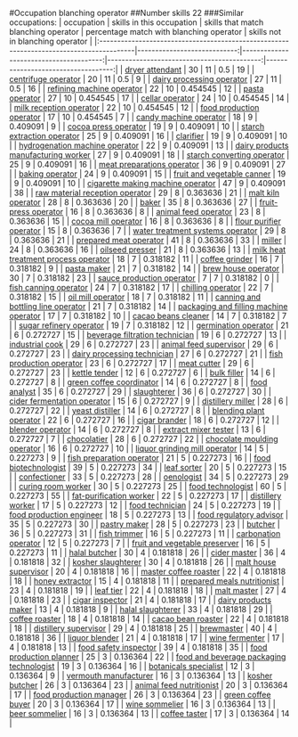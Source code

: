 #Occupation blanching operator
##Number skills 22
###Similar occupations:
| occupation                                                                              |   skills in this occupation |   skills that match blanching operator |   percentage match with blanching operator |   skills not in blanching operator |
|:----------------------------------------------------------------------------------------|----------------------------:|---------------------------------------:|-------------------------------------------:|-----------------------------------:|
| [dryer attendant](dryer_attendant.md)                                                   |                          30 |                                     11 |                                   0.5      |                                 19 |
| [centrifuge operator](centrifuge_operator.md)                                           |                          20 |                                     11 |                                   0.5      |                                  9 |
| [dairy processing operator](dairy_processing_operator.md)                               |                          27 |                                     11 |                                   0.5      |                                 16 |
| [refining machine operator](refining_machine_operator.md)                               |                          22 |                                     10 |                                   0.454545 |                                 12 |
| [pasta operator](pasta_operator.md)                                                     |                          27 |                                     10 |                                   0.454545 |                                 17 |
| [cellar operator](cellar_operator.md)                                                   |                          24 |                                     10 |                                   0.454545 |                                 14 |
| [milk reception operator](milk_reception_operator.md)                                   |                          22 |                                     10 |                                   0.454545 |                                 12 |
| [food production operator](food_production_operator.md)                                 |                          17 |                                     10 |                                   0.454545 |                                  7 |
| [candy machine operator](candy_machine_operator.md)                                     |                          18 |                                      9 |                                   0.409091 |                                  9 |
| [cocoa press operator](cocoa_press_operator.md)                                         |                          19 |                                      9 |                                   0.409091 |                                 10 |
| [starch extraction operator](starch_extraction_operator.md)                             |                          25 |                                      9 |                                   0.409091 |                                 16 |
| [clarifier](clarifier.md)                                                               |                          19 |                                      9 |                                   0.409091 |                                 10 |
| [hydrogenation machine operator](hydrogenation_machine_operator.md)                     |                          22 |                                      9 |                                   0.409091 |                                 13 |
| [dairy products manufacturing worker](dairy_products_manufacturing_worker.md)           |                          27 |                                      9 |                                   0.409091 |                                 18 |
| [starch converting operator](starch_converting_operator.md)                             |                          25 |                                      9 |                                   0.409091 |                                 16 |
| [meat preparations operator](meat_preparations_operator.md)                             |                          36 |                                      9 |                                   0.409091 |                                 27 |
| [baking operator](baking_operator.md)                                                   |                          24 |                                      9 |                                   0.409091 |                                 15 |
| [fruit and vegetable canner](fruit_and_vegetable_canner.md)                             |                          19 |                                      9 |                                   0.409091 |                                 10 |
| [cigarette making machine operator](cigarette_making_machine_operator.md)               |                          47 |                                      9 |                                   0.409091 |                                 38 |
| [raw material reception operator](raw_material_reception_operator.md)                   |                          29 |                                      8 |                                   0.363636 |                                 21 |
| [malt kiln operator](malt_kiln_operator.md)                                             |                          28 |                                      8 |                                   0.363636 |                                 20 |
| [baker](baker.md)                                                                       |                          35 |                                      8 |                                   0.363636 |                                 27 |
| [fruit-press operator](fruit-press_operator.md)                                         |                          16 |                                      8 |                                   0.363636 |                                  8 |
| [animal feed operator](animal_feed_operator.md)                                         |                          23 |                                      8 |                                   0.363636 |                                 15 |
| [cocoa mill operator](cocoa_mill_operator.md)                                           |                          16 |                                      8 |                                   0.363636 |                                  8 |
| [flour purifier operator](flour_purifier_operator.md)                                   |                          15 |                                      8 |                                   0.363636 |                                  7 |
| [water treatment systems operator](water_treatment_systems_operator.md)                 |                          29 |                                      8 |                                   0.363636 |                                 21 |
| [prepared meat operator](prepared_meat_operator.md)                                     |                          41 |                                      8 |                                   0.363636 |                                 33 |
| [miller](miller.md)                                                                     |                          24 |                                      8 |                                   0.363636 |                                 16 |
| [oilseed presser](oilseed_presser.md)                                                   |                          21 |                                      8 |                                   0.363636 |                                 13 |
| [milk heat treatment process operator](milk_heat_treatment_process_operator.md)         |                          18 |                                      7 |                                   0.318182 |                                 11 |
| [coffee grinder](coffee_grinder.md)                                                     |                          16 |                                      7 |                                   0.318182 |                                  9 |
| [pasta maker](pasta_maker.md)                                                           |                          21 |                                      7 |                                   0.318182 |                                 14 |
| [brew house operator](brew_house_operator.md)                                           |                          30 |                                      7 |                                   0.318182 |                                 23 |
| [sauce production operator](sauce_production_operator.md)                               |                           7 |                                      7 |                                   0.318182 |                                  0 |
| [fish canning operator](fish_canning_operator.md)                                       |                          24 |                                      7 |                                   0.318182 |                                 17 |
| [chilling operator](chilling_operator.md)                                               |                          22 |                                      7 |                                   0.318182 |                                 15 |
| [oil mill operator](oil_mill_operator.md)                                               |                          18 |                                      7 |                                   0.318182 |                                 11 |
| [canning and bottling line operator](canning_and_bottling_line_operator.md)             |                          21 |                                      7 |                                   0.318182 |                                 14 |
| [packaging and filling machine operator](packaging_and_filling_machine_operator.md)     |                          17 |                                      7 |                                   0.318182 |                                 10 |
| [cacao beans cleaner](cacao_beans_cleaner.md)                                           |                          14 |                                      7 |                                   0.318182 |                                  7 |
| [sugar refinery operator](sugar_refinery_operator.md)                                   |                          19 |                                      7 |                                   0.318182 |                                 12 |
| [germination operator](germination_operator.md)                                         |                          21 |                                      6 |                                   0.272727 |                                 15 |
| [beverage filtration technician](beverage_filtration_technician.md)                     |                          19 |                                      6 |                                   0.272727 |                                 13 |
| [industrial cook](industrial_cook.md)                                                   |                          29 |                                      6 |                                   0.272727 |                                 23 |
| [animal feed supervisor](animal_feed_supervisor.md)                                     |                          29 |                                      6 |                                   0.272727 |                                 23 |
| [dairy processing technician](dairy_processing_technician.md)                           |                          27 |                                      6 |                                   0.272727 |                                 21 |
| [fish production operator](fish_production_operator.md)                                 |                          23 |                                      6 |                                   0.272727 |                                 17 |
| [meat cutter](meat_cutter.md)                                                           |                          29 |                                      6 |                                   0.272727 |                                 23 |
| [kettle tender](kettle_tender.md)                                                       |                          12 |                                      6 |                                   0.272727 |                                  6 |
| [bulk filler](bulk_filler.md)                                                           |                          14 |                                      6 |                                   0.272727 |                                  8 |
| [green coffee coordinator](green coffee coordinator.md)                                 |                          14 |                                      6 |                                   0.272727 |                                  8 |
| [food analyst](food_analyst.md)                                                         |                          35 |                                      6 |                                   0.272727 |                                 29 |
| [slaughterer](slaughterer.md)                                                           |                          36 |                                      6 |                                   0.272727 |                                 30 |
| [cider fermentation operator](cider_fermentation_operator.md)                           |                          15 |                                      6 |                                   0.272727 |                                  9 |
| [distillery miller](distillery_miller.md)                                               |                          28 |                                      6 |                                   0.272727 |                                 22 |
| [yeast distiller](yeast_distiller.md)                                                   |                          14 |                                      6 |                                   0.272727 |                                  8 |
| [blending plant operator](blending_plant_operator.md)                                   |                          22 |                                      6 |                                   0.272727 |                                 16 |
| [cigar brander](cigar_brander.md)                                                       |                          18 |                                      6 |                                   0.272727 |                                 12 |
| [blender operator](blender_operator.md)                                                 |                          14 |                                      6 |                                   0.272727 |                                  8 |
| [extract mixer tester](extract_mixer_tester.md)                                         |                          13 |                                      6 |                                   0.272727 |                                  7 |
| [chocolatier](chocolatier.md)                                                           |                          28 |                                      6 |                                   0.272727 |                                 22 |
| [chocolate moulding operator](chocolate_moulding_operator.md)                           |                          16 |                                      6 |                                   0.272727 |                                 10 |
| [liquor grinding mill operator](liquor_grinding_mill_operator.md)                       |                          14 |                                      5 |                                   0.227273 |                                  9 |
| [fish preparation operator](fish_preparation_operator.md)                               |                          21 |                                      5 |                                   0.227273 |                                 16 |
| [food biotechnologist](food_biotechnologist.md)                                         |                          39 |                                      5 |                                   0.227273 |                                 34 |
| [leaf sorter](leaf_sorter.md)                                                           |                          20 |                                      5 |                                   0.227273 |                                 15 |
| [confectioner](confectioner.md)                                                         |                          33 |                                      5 |                                   0.227273 |                                 28 |
| [oenologist](oenologist.md)                                                             |                          34 |                                      5 |                                   0.227273 |                                 29 |
| [curing room worker](curing_room_worker.md)                                             |                          30 |                                      5 |                                   0.227273 |                                 25 |
| [food technologist](food_technologist.md)                                               |                          60 |                                      5 |                                   0.227273 |                                 55 |
| [fat-purification worker](fat-purification_worker.md)                                   |                          22 |                                      5 |                                   0.227273 |                                 17 |
| [distillery worker](distillery_worker.md)                                               |                          17 |                                      5 |                                   0.227273 |                                 12 |
| [food technician](food_technician.md)                                                   |                          24 |                                      5 |                                   0.227273 |                                 19 |
| [food production engineer](food_production_engineer.md)                                 |                          18 |                                      5 |                                   0.227273 |                                 13 |
| [food regulatory advisor](food_regulatory_advisor.md)                                   |                          35 |                                      5 |                                   0.227273 |                                 30 |
| [pastry maker](pastry_maker.md)                                                         |                          28 |                                      5 |                                   0.227273 |                                 23 |
| [butcher](butcher.md)                                                                   |                          36 |                                      5 |                                   0.227273 |                                 31 |
| [fish trimmer](fish_trimmer.md)                                                         |                          16 |                                      5 |                                   0.227273 |                                 11 |
| [carbonation operator](carbonation_operator.md)                                         |                          12 |                                      5 |                                   0.227273 |                                  7 |
| [fruit and vegetable preserver](fruit_and_vegetable_preserver.md)                       |                          16 |                                      5 |                                   0.227273 |                                 11 |
| [halal butcher](halal_butcher.md)                                                       |                          30 |                                      4 |                                   0.181818 |                                 26 |
| [cider master](cider_master.md)                                                         |                          36 |                                      4 |                                   0.181818 |                                 32 |
| [kosher slaughterer](kosher_slaughterer.md)                                             |                          30 |                                      4 |                                   0.181818 |                                 26 |
| [malt house supervisor](malt_house_supervisor.md)                                       |                          20 |                                      4 |                                   0.181818 |                                 16 |
| [master coffee roaster](master_coffee_roaster.md)                                       |                          22 |                                      4 |                                   0.181818 |                                 18 |
| [honey extractor](honey_extractor.md)                                                   |                          15 |                                      4 |                                   0.181818 |                                 11 |
| [prepared meals nutritionist](prepared_meals_nutritionist.md)                           |                          23 |                                      4 |                                   0.181818 |                                 19 |
| [leaf tier](leaf_tier.md)                                                               |                          22 |                                      4 |                                   0.181818 |                                 18 |
| [malt master](malt_master.md)                                                           |                          27 |                                      4 |                                   0.181818 |                                 23 |
| [cigar inspector](cigar_inspector.md)                                                   |                          21 |                                      4 |                                   0.181818 |                                 17 |
| [dairy products maker](dairy_products_maker.md)                                         |                          13 |                                      4 |                                   0.181818 |                                  9 |
| [halal slaughterer](halal_slaughterer.md)                                               |                          33 |                                      4 |                                   0.181818 |                                 29 |
| [coffee roaster](coffee_roaster.md)                                                     |                          18 |                                      4 |                                   0.181818 |                                 14 |
| [cacao bean roaster](cacao_bean_roaster.md)                                             |                          22 |                                      4 |                                   0.181818 |                                 18 |
| [distillery supervisor](distillery_supervisor.md)                                       |                          29 |                                      4 |                                   0.181818 |                                 25 |
| [brewmaster](brewmaster.md)                                                             |                          40 |                                      4 |                                   0.181818 |                                 36 |
| [liquor blender](liquor_blender.md)                                                     |                          21 |                                      4 |                                   0.181818 |                                 17 |
| [wine fermenter](wine_fermenter.md)                                                     |                          17 |                                      4 |                                   0.181818 |                                 13 |
| [food safety inspector](food_safety_inspector.md)                                       |                          39 |                                      4 |                                   0.181818 |                                 35 |
| [food production planner](food_production_planner.md)                                   |                          25 |                                      3 |                                   0.136364 |                                 22 |
| [food and beverage packaging technologist](food_and_beverage_packaging_technologist.md) |                          19 |                                      3 |                                   0.136364 |                                 16 |
| [botanicals specialist](botanicals_specialist.md)                                       |                          12 |                                      3 |                                   0.136364 |                                  9 |
| [vermouth manufacturer](vermouth_manufacturer.md)                                       |                          16 |                                      3 |                                   0.136364 |                                 13 |
| [kosher butcher](kosher_butcher.md)                                                     |                          26 |                                      3 |                                   0.136364 |                                 23 |
| [animal feed nutritionist](animal_feed_nutritionist.md)                                 |                          20 |                                      3 |                                   0.136364 |                                 17 |
| [food production manager](food_production_manager.md)                                   |                          26 |                                      3 |                                   0.136364 |                                 23 |
| [green coffee buyer](green_coffee_buyer.md)                                             |                          20 |                                      3 |                                   0.136364 |                                 17 |
| [wine sommelier](wine_sommelier.md)                                                     |                          16 |                                      3 |                                   0.136364 |                                 13 |
| [beer sommelier](beer_sommelier.md)                                                     |                          16 |                                      3 |                                   0.136364 |                                 13 |
| [coffee taster](coffee_taster.md)                                                       |                          17 |                                      3 |                                   0.136364 |                                 14 |
